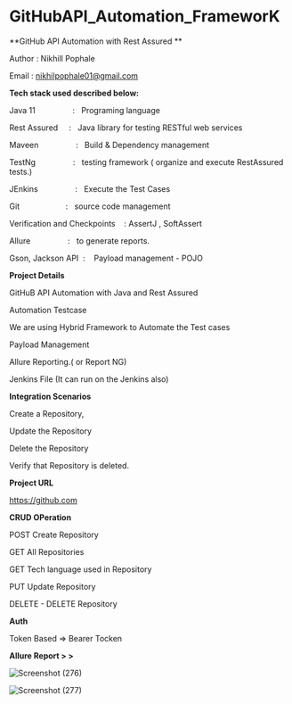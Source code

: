 # GitHubAPI_Automation_FrameworK


**GitHub API Automation with Rest Assured **

Author : Nikhill Pophale 

Email : nikhilpophale01@gmail.com

**Tech stack used described below:**

Java 11  &nbsp;&nbsp;&nbsp;&nbsp;&nbsp;&nbsp;&nbsp;&nbsp;&nbsp;&nbsp;&nbsp;&nbsp;&nbsp;&nbsp;&nbsp;&nbsp;:    &nbsp;&nbsp;Programing language <br />

Rest Assured  &nbsp;&nbsp;&nbsp;&nbsp;:    &nbsp;&nbsp;Java library for testing RESTful web services<br />

Maveen &nbsp;&nbsp;&nbsp;&nbsp;&nbsp;&nbsp;&nbsp;&nbsp;&nbsp;&nbsp;&nbsp;&nbsp;&nbsp;&nbsp;&nbsp;&nbsp;:    &nbsp;&nbsp;Build & Dependency management<br />

TestNg  &nbsp;&nbsp;&nbsp;&nbsp;&nbsp;&nbsp;&nbsp;&nbsp;&nbsp;&nbsp;&nbsp;&nbsp;&nbsp;&nbsp;&nbsp;&nbsp;:    &nbsp;&nbsp;testing framework ( organize and execute RestAssured tests.)<br />

JEnkins  &nbsp;&nbsp;&nbsp;&nbsp;&nbsp;&nbsp;&nbsp;&nbsp;&nbsp;&nbsp;&nbsp;&nbsp;&nbsp;&nbsp;&nbsp;&nbsp;:    &nbsp;&nbsp;Execute the Test Cases<br />

Git      &nbsp;&nbsp;&nbsp;&nbsp;&nbsp;&nbsp;&nbsp;&nbsp;&nbsp;&nbsp;&nbsp;&nbsp;&nbsp;&nbsp;&nbsp;&nbsp;&nbsp;&nbsp;&nbsp;&nbsp;:    &nbsp;&nbsp;source code management<br />

Verification and Checkpoints &nbsp;&nbsp; : AssertJ , SoftAssert <br /> 

Allure   &nbsp;&nbsp;&nbsp;&nbsp;&nbsp;&nbsp;&nbsp;&nbsp;&nbsp;&nbsp;&nbsp;&nbsp;&nbsp;&nbsp;&nbsp;&nbsp;:    &nbsp;&nbsp;to generate reports.<br />

Gson, Jackson API&nbsp;&nbsp;:    &nbsp;&nbsp; Payload management - POJO <br />

**Project Details**

GitHuB API Automation with Java and Rest Assured

Automation Testcase

We are using Hybrid Framework to Automate the Test cases

Payload Management

Allure Reporting.( or Report NG)

Jenkins File (It can run on the Jenkins also)

**Integration Scenarios**

Create a Repository,

Update the Repository

Delete the Repository

Verify that Repository is deleted.

**Project URL**

https://github.com

**CRUD OPeration**

POST Create Repository 

GET All Repositories

GET Tech language used in  Repository

PUT Update Repository

DELETE - DELETE Repository 


**Auth**

Token Based => Bearer Tocken


**Allure Report > >**


![Screenshot (276)](https://github.com/Nikhil-Pophale/GitHubAPI_Automation_FrameworK/assets/141396302/09ae2079-a5cc-48cb-ab39-e381d6c5f850)

![Screenshot (277)](https://github.com/Nikhil-Pophale/GitHubAPI_Automation_FrameworK/assets/141396302/1b65e253-27f3-46c8-8b6c-77413cfa1191)

